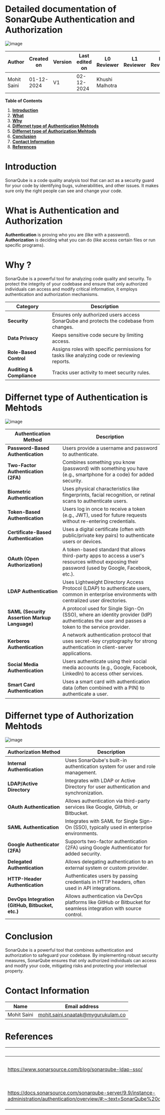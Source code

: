 
# Detailed documentation of SonarQube Authentication and Authorization

![image](https://github.com/user-attachments/assets/dd227152-b1cf-4da0-a001-a3887bb2b68f)



| **Author**          | **Created on** | **Version** | **Last edited on** | **L0 Reviewer**  | **L1 Reviewer** | **L2 Reviewer** |
|---------------------|----------------|-------------|--------------------|------------------|-----------------|-----------------|
| Mohit Saini         | 01-12-2024     | V1          | 02-12-2024         | Khushi Malhotra  |                 |                 |


**Table of Contents**

1. [**Introduction**](#introduction)
2. [**What**](#what-is-authentication-and-authorization)
3. [**Why**](#why)
4. [**Differnet type of Authentication Mehtods**](#different-types-of-authentication-methods)
5. [**Differnet type of Authorization Mehtods**](#different-types-of-authorization-methods)
6. [**Conclusion**](#conclusion)
7. [**Contact Information**](#contact-information)
8. [**References**](#references)



# Introduction
 SonarQube is a code quality analysis tool that can act as a security guard for your code by identifying bugs, vulnerabilities, and other issues. It makes sure only the right people can see and change your code.

# What is Authentication and Authorization
**Authentication** is proving who you are (like with a password).
\
**Authorization** is deciding what you can do (like access certain files or run specific programs).

# Why ?
SonarQube is a powerful tool for analyzing code quality and security. To protect the integrity of your codebase and ensure that only authorized individuals can access and modify critical information, it employs authentication and authorization mechanisms.

| **Category**           | **Description**                                      |
|-------------------------|----------------------------------------------------|
| **Security**            | Ensures only authorized users access SonarQube and protects the codebase from changes. |
| **Data Privacy**        | Keeps sensitive code secure by limiting access.    |
| **Role-Based Control**  | Assigns roles with specific permissions for tasks like analyzing code or reviewing reports. |
| **Auditing & Compliance** | Tracks user activity to meet security rules.          |


# Differnet type of Authentication is Mehtods

![image](https://github.com/user-attachments/assets/aab40b69-2d6f-43d3-9939-f32bae64c8d8)


| **Authentication Method**       | **Description**                                                                                                                                         |
|----------------------------------|---------------------------------------------------------------------------------------------------------------------------------------------------------|
| **Password-Based Authentication**| Users provide a username and password to authenticate.                                                                                                 |
| **Two-Factor Authentication (2FA)**| Combines something you know (password) with something you have (e.g., smartphone for a code) for added security.                                          |
| **Biometric Authentication**    | Uses physical characteristics like fingerprints, facial recognition, or retinal scans to authenticate users.                                           |
| **Token-Based Authentication**  | Users log in once to receive a token (e.g., JWT), used for future requests without re-entering credentials.                                             |
| **Certificate-Based Authentication**| Uses a digital certificate (often with public/private key pairs) to authenticate users or devices.                                                       |
| **OAuth (Open Authorization)**   | A token-based standard that allows third-party apps to access a user's resources without exposing their password (used by Google, Facebook, etc.).      |
| **LDAP Authentication**         | Uses Lightweight Directory Access Protocol (LDAP) to authenticate users, common in enterprise environments with centralized user directories.          |
| **SAML (Security Assertion Markup Language)**| A protocol used for Single Sign-On (SSO), where an identity provider (IdP) authenticates the user and passes a token to the service provider.            |
| **Kerberos Authentication**     | A network authentication protocol that uses secret-key cryptography for strong authentication in client-server applications.                         |
| **Social Media Authentication** | Users authenticate using their social media accounts (e.g., Google, Facebook, LinkedIn) to access other services.                                       |
| **Smart Card Authentication**   | Uses a smart card with authentication data (often combined with a PIN) to authenticate a user.                                                         |


# Differnet type of Authorization Mehtods

![image](https://github.com/user-attachments/assets/7258c805-5665-4fbe-b128-6ed6d9c8f1d1)


| **Authorization Method**           | **Description**                                                                 |
|------------------------------------|---------------------------------------------------------------------------------|
| **Internal Authentication**        | Uses SonarQube's built-in authentication system for user and role management.    |
| **LDAP/Active Directory**          | Integrates with LDAP or Active Directory for user authentication and synchronization. |
| **OAuth Authentication**           | Allows authentication via third-party services like Google, GitHub, or Bitbucket. |
| **SAML Authentication**            | Integrates with SAML for Single Sign-On (SSO), typically used in enterprise environments. |
| **Google Authenticator (2FA)**     | Supports two-factor authentication (2FA) using Google Authenticator for added security. |
| **Delegated Authentication**       | Allows delegating authentication to an external system or custom provider.     |
| **HTTP-Header Authentication**     | Authenticates users by passing credentials in HTTP headers, often used in API integrations. |
| **DevOps Integration (GitHub, Bitbucket, etc.)** | Allows authentication via DevOps platforms like GitHub or Bitbucket for seamless integration with source control. |


# Conclusion

SonarQube is a powerful tool that combines authentication and authorization to safeguard your codebase. By implementing robust security measures, SonarQube ensures that only authorized individuals can access and modify your code, mitigating risks and protecting your intellectual property.

#  Contact Information


| **Name**    | **Email address**         |
|-------------|---------------------------|
| Mohit Saini | mohit.saini.snaatak@mygurukulam.co |


# References

| **Link** | **Description** |
|------------------------------------------------------|------------------|
| https://www.sonarsource.com/blog/sonarqube-ldap-sso/| Sonar authentication and authorization |
| https://docs.sonarsource.com/sonarqube-server/9.9/instance-administration/authentication/overview/#:~:text=SonarQube%20comes%20with%20an%20onboard,for%20Bitbucket)%2C%20and%20authentication.| Sonar authentication and authorization|






